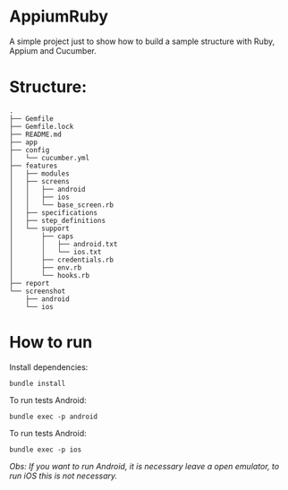 # AppiumRuby 

A simple project just to show how to build a sample structure with Ruby, Appium and Cucumber.

# Structure:

```
.
├── Gemfile
├── Gemfile.lock
├── README.md
├── app
├── config
│   └── cucumber.yml
├── features
│   ├── modules
│   ├── screens
│   │   ├── android
│   │   ├── ios
│   │   └── base_screen.rb
│   ├── specifications
│   ├── step_definitions
│   └── support
│       ├── caps
│       │   ├── android.txt
│       │   └── ios.txt
│       ├── credentials.rb
│       ├── env.rb
│       └── hooks.rb
├── report
└── screenshot
    ├── android
    └── ios
```

# How to run

Install dependencies:

```
bundle install
```

To run tests Android:

```
bundle exec -p android
```

To run tests Android:

```
bundle exec -p ios
```

_Obs: If you want to run Android, it is necessary leave a open emulator, to run iOS this is not necessary._
